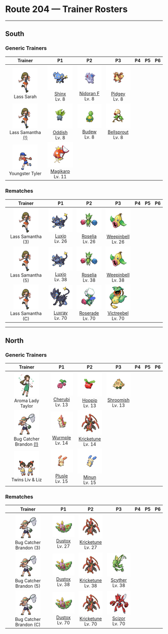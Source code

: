 # Route 204 — Trainer Rosters

---

## South


### Generic Trainers

| Trainer | P1 | P2 | P3 | P4 | P5 | P6 |
|:-------:|:--:|:--:|:--:|:--:|:--:|:--:|
| ![Lass Sarah](../../assets/trainers/lass.png "Lass Sarah")<br>Lass Sarah | ![Shinx](../../assets/sprites/shinx/front.gif "Shinx")<br>[Shinx](../../pokemon/shinx.md/)<br>Lv. 8 | ![Nidoran F](../../assets/sprites/nidoran-f/front.gif "Nidoran F")<br>[Nidoran F](../../pokemon/nidoran-f.md/)<br>Lv. 8 | ![Pidgey](../../assets/sprites/pidgey/front.gif "Pidgey")<br>[Pidgey](../../pokemon/pidgey.md/)<br>Lv. 8 |
| ![Lass Samantha (!)](../../assets/trainers/lass.png "Lass Samantha (!)")<br>Lass Samantha [(!)](#rematches) | ![Oddish](../../assets/sprites/oddish/front.gif "Oddish")<br>[Oddish](../../pokemon/oddish.md/)<br>Lv. 8 | ![Budew](../../assets/sprites/budew/front.gif "Budew")<br>[Budew](../../pokemon/budew.md/)<br>Lv. 8 | ![Bellsprout](../../assets/sprites/bellsprout/front.gif "Bellsprout")<br>[Bellsprout](../../pokemon/bellsprout.md/)<br>Lv. 8 |
| ![Youngster Tyler](../../assets/trainers/youngster.png "Youngster Tyler")<br>Youngster Tyler | ![Magikarp](../../assets/sprites/magikarp/front.gif "Magikarp")<br>[Magikarp](../../pokemon/magikarp.md/)<br>Lv. 11 |


### Rematches

| Trainer | P1 | P2 | P3 | P4 | P5 | P6 |
|:-------:|:--:|:--:|:--:|:--:|:--:|:--:|
| ![Lass Samantha (3)](../../assets/trainers/lass.png "Lass Samantha (3)")<br>Lass Samantha (3) | ![Luxio](../../assets/sprites/luxio/front.gif "Luxio")<br>[Luxio](../../pokemon/luxio.md/)<br>Lv. 26 | ![Roselia](../../assets/sprites/roselia/front.gif "Roselia")<br>[Roselia](../../pokemon/roselia.md/)<br>Lv. 26 | ![Weepinbell](../../assets/sprites/weepinbell/front.gif "Weepinbell")<br>[Weepinbell](../../pokemon/weepinbell.md/)<br>Lv. 26 |
| ![Lass Samantha (5)](../../assets/trainers/lass.png "Lass Samantha (5)")<br>Lass Samantha (5) | ![Luxio](../../assets/sprites/luxio/front.gif "Luxio")<br>[Luxio](../../pokemon/luxio.md/)<br>Lv. 38 | ![Roselia](../../assets/sprites/roselia/front.gif "Roselia")<br>[Roselia](../../pokemon/roselia.md/)<br>Lv. 38 | ![Weepinbell](../../assets/sprites/weepinbell/front.gif "Weepinbell")<br>[Weepinbell](../../pokemon/weepinbell.md/)<br>Lv. 38 |
| ![Lass Samantha (C)](../../assets/trainers/lass.png "Lass Samantha (C)")<br>Lass Samantha (C) | ![Luxray](../../assets/sprites/luxray/front.gif "Luxray")<br>[Luxray](../../pokemon/luxray.md/)<br>Lv. 70 | ![Roserade](../../assets/sprites/roserade/front.gif "Roserade")<br>[Roserade](../../pokemon/roserade.md/)<br>Lv. 70 | ![Victreebel](../../assets/sprites/victreebel/front.gif "Victreebel")<br>[Victreebel](../../pokemon/victreebel.md/)<br>Lv. 70 |


---

## North


### Generic Trainers

| Trainer | P1 | P2 | P3 | P4 | P5 | P6 |
|:-------:|:--:|:--:|:--:|:--:|:--:|:--:|
| ![Aroma Lady Taylor](../../assets/trainers/aroma_lady.png "Aroma Lady Taylor")<br>Aroma Lady Taylor | ![Cherubi](../../assets/sprites/cherubi/front.gif "Cherubi")<br>[Cherubi](../../pokemon/cherubi.md/)<br>Lv. 13 | ![Hoppip](../../assets/sprites/hoppip/front.gif "Hoppip")<br>[Hoppip](../../pokemon/hoppip.md/)<br>Lv. 13 | ![Shroomish](../../assets/sprites/shroomish/front.gif "Shroomish")<br>[Shroomish](../../pokemon/shroomish.md/)<br>Lv. 13 |
| ![Bug Catcher Brandon (!)](../../assets/trainers/bug_catcher.png "Bug Catcher Brandon (!)")<br>Bug Catcher Brandon [(!)](#rematches) | ![Wurmple](../../assets/sprites/wurmple/front.gif "Wurmple")<br>[Wurmple](../../pokemon/wurmple.md/)<br>Lv. 14 | ![Kricketune](../../assets/sprites/kricketune/front.gif "Kricketune")<br>[Kricketune](../../pokemon/kricketune.md/)<br>Lv. 14 |
| ![Twins Liv & Liz](../../assets/trainers/twins.png "Twins Liv & Liz")<br>Twins Liv & Liz | ![Plusle](../../assets/sprites/plusle/front.gif "Plusle")<br>[Plusle](../../pokemon/plusle.md/)<br>Lv. 15 | ![Minun](../../assets/sprites/minun/front.gif "Minun")<br>[Minun](../../pokemon/minun.md/)<br>Lv. 15 |


### Rematches

| Trainer | P1 | P2 | P3 | P4 | P5 | P6 |
|:-------:|:--:|:--:|:--:|:--:|:--:|:--:|
| ![Bug Catcher Brandon (3)](../../assets/trainers/bug_catcher.png "Bug Catcher Brandon (3)")<br>Bug Catcher Brandon (3) | ![Dustox](../../assets/sprites/dustox/front.gif "Dustox")<br>[Dustox](../../pokemon/dustox.md/)<br>Lv. 27 | ![Kricketune](../../assets/sprites/kricketune/front.gif "Kricketune")<br>[Kricketune](../../pokemon/kricketune.md/)<br>Lv. 27 |
| ![Bug Catcher Brandon (5)](../../assets/trainers/bug_catcher.png "Bug Catcher Brandon (5)")<br>Bug Catcher Brandon (5) | ![Dustox](../../assets/sprites/dustox/front.gif "Dustox")<br>[Dustox](../../pokemon/dustox.md/)<br>Lv. 38 | ![Kricketune](../../assets/sprites/kricketune/front.gif "Kricketune")<br>[Kricketune](../../pokemon/kricketune.md/)<br>Lv. 38 | ![Scyther](../../assets/sprites/scyther/front.gif "Scyther")<br>[Scyther](../../pokemon/scyther.md/)<br>Lv. 38 |
| ![Bug Catcher Brandon (C)](../../assets/trainers/bug_catcher.png "Bug Catcher Brandon (C)")<br>Bug Catcher Brandon (C) | ![Dustox](../../assets/sprites/dustox/front.gif "Dustox")<br>[Dustox](../../pokemon/dustox.md/)<br>Lv. 70 | ![Kricketune](../../assets/sprites/kricketune/front.gif "Kricketune")<br>[Kricketune](../../pokemon/kricketune.md/)<br>Lv. 70 | ![Scizor](../../assets/sprites/scizor/front.gif "Scizor")<br>[Scizor](../../pokemon/scizor.md/)<br>Lv. 70 |

